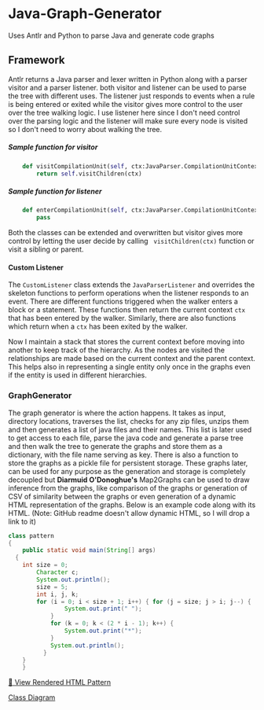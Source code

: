 # Java-Graph-Generator
Uses Antlr and Python to parse Java and generate code graphs

## Framework
Antlr returns a Java parser and lexer written in Python along with a parser visitor 
and a parser listener. both visitor and listener can be used to parse the tree with different uses. 
The listener just responds to events when a rule is being entered or exited while the visitor gives 
more control to the user over the tree walking logic. I use listener here since I don't need control 
over the parsing logic and the listener will make sure every node is visited so I don't need to worry 
about walking the tree. 

##### Sample function for visitor 
```python
    def visitCompilationUnit(self, ctx:JavaParser.CompilationUnitContext):
        return self.visitChildren(ctx)
```

##### Sample function for listener
```python
    def enterCompilationUnit(self, ctx:JavaParser.CompilationUnitContext):
        pass
```
Both the classes can be extended and overwritten but visitor gives more control 
by letting the user decide by calling ``` visitChildren(ctx)``` function or visit a 
sibling or parent. 

#### Custom Listener

The ``` CustomListener ``` class extends the ``` JavaParserListener ```
and overrides the skeleton functions to perform operations when the listener 
responds to an event. 
There are different functions triggered when the walker enters a block or a statement. 
These functions then return the current context ``` ctx ``` that has been entered by the 
walker. Similarly, there are also functions which return when a ``` ctx ``` has been exited 
by the walker. 

Now I maintain a stack that stores the current context before moving into another to keep 
track of the hierarchy. As the nodes are visited the relationships are made based on the current
context and the parent context. This helps also in representing a single entity only once
in the graphs even if the entity is used in different hierarchies. 

### GraphGenerator 
The graph generator is where the action happens. It takes as input, directory locations, traverses the list, 
checks for any zip files, unzips them and then generates a list of java files and their names. This list is 
later used to get access to each file, parse the java code and generate a parse tree and then walk the tree 
to generate the graphs and store them as a dictionary, with the file name serving as key. There is also a function 
to store the graphs as a pickle file for persistent storage. 
These graphs later, can be used for any purpose as the generation and storage is completely decoupled but **Diarmuid O'Donoghue's** Map2Graphs
can be used to draw inference from the graphs, like comparison of the graphs or generation of CSV of similarity between the graphs or even
generation of a dynamic HTML representation of the graphs. Below is an example code along with its HTML. 
(Note: GitHub readme doesn't allow dynamic HTML, so I will drop a link to it)

```java
class pattern
{
    public static void main(String[] args)
  {
    int size = 0;
        Character c;
        System.out.println();
        size = 5;
        int i, j, k;
        for (i = 0; i < size + 1; i++) { for (j = size; j > i; j--) {
                System.out.print(" ");
            }
            for (k = 0; k < (2 * i - 1); k++) {
                System.out.print("*");
            }
            System.out.println();
          }
    }
    }
```
[📄 View Rendered HTML Pattern](https://saad10codes.github.io/Java-Graph-Generator/)


[Class Diagram](./files/JavaGraphGeneratorClassDiagram.drawio.svg)


